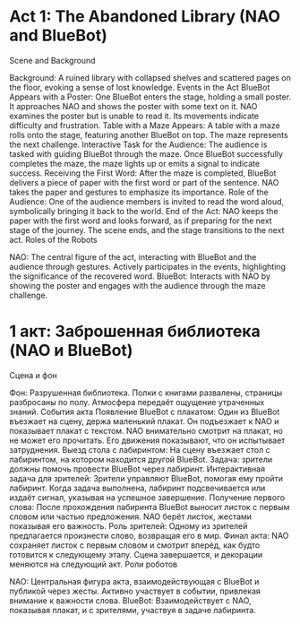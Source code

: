 # Act 1: The Abandoned Library (NAO and BlueBot)
Scene and Background

Background: A ruined library with collapsed shelves and scattered pages on the floor, evoking a sense of lost knowledge.
Events in the Act
BlueBot Appears with a Poster:
One BlueBot enters the stage, holding a small poster.
It approaches NAO and shows the poster with some text on it.
NAO examines the poster but is unable to read it. Its movements indicate difficulty and frustration.
Table with a Maze Appears:
A table with a maze rolls onto the stage, featuring another BlueBot on top.
The maze represents the next challenge.
Interactive Task for the Audience:
The audience is tasked with guiding BlueBot through the maze.
Once BlueBot successfully completes the maze, the maze lights up or emits a signal to indicate success.
Receiving the First Word:
After the maze is completed, BlueBot delivers a piece of paper with the first word or part of the sentence.
NAO takes the paper and gestures to emphasize its importance.
Role of the Audience:
One of the audience members is invited to read the word aloud, symbolically bringing it back to the world.
End of the Act:
NAO keeps the paper with the first word and looks forward, as if preparing for the next stage of the journey.
The scene ends, and the stage transitions to the next act.
Roles of the Robots

NAO:
The central figure of the act, interacting with BlueBot and the audience through gestures.
Actively participates in the events, highlighting the significance of the recovered word.
BlueBot:
Interacts with NAO by showing the poster and engages with the audience through the maze challenge.

# 1 акт: Заброшенная библиотека (NAO и BlueBot)
Сцена и фон

Фон: Разрушенная библиотека. Полки с книгами развалены, страницы разбросаны по полу. Атмосфера передаёт ощущение утраченных знаний.
События акта
Появление BlueBot с плакатом:
Один из BlueBot въезжает на сцену, держа маленький плакат.
Он подъезжает к NAO и показывает плакат с текстом.
NAO внимательно смотрит на плакат, но не может его прочитать. Его движения показывают, что он испытывает затруднения.
Выезд стола с лабиринтом:
На сцену въезжает стол с лабиринтом, на котором находится другой BlueBot.
Задача: зрители должны помочь провести BlueBot через лабиринт.
Интерактивная задача для зрителей:
Зрители управляют BlueBot, помогая ему пройти лабиринт.
Когда задача выполнена, лабиринт подсвечивается или издаёт сигнал, указывая на успешное завершение.
Получение первого слова:
После прохождения лабиринта BlueBot выносит листок с первым словом или частью предложения.
NAO берёт листок, жестами показывая его важность.
Роль зрителей:
Одному из зрителей предлагается произнести слово, возвращая его в мир.
Финал акта:
NAO сохраняет листок с первым словом и смотрит вперёд, как будто готовится к следующему этапу.
Сцена завершается, и декорации меняются на следующий акт.
Роли роботов

NAO:
Центральная фигура акта, взаимодействующая с BlueBot и публикой через жесты.
Активно участвует в событии, привлекая внимание к важности слова.
BlueBot:
Взаимодействует с NAO, показывая плакат, и с зрителями, участвуя в задаче лабиринта.